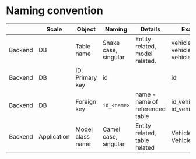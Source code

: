 # Naming convention

|         | Scale       | Object           | Naming               | Details                         | Example                                |
| ------- | ----------- | ---------------- | -------------------- | ------------------------------- | -------------------------------------- |
| Backend | DB          | Table name       | Snake case, singular | Entity related, model related.  | vehicle, vehicle_type, vehicle_account |
| Backend | DB          | ID, Primary key  | id                   |                                 | id                                     |
| Backend | DB          | Foreign key      | `id_<name>`          | name - name of referenced table | id_vehicle, id_vehicle_type            |
| Backend | Application | Model class name | Camel case, singular | Entity related, table related   | VehicleType, VehicleAccount            |


